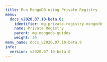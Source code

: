 ```yaml
---
title: Run MongoDB using Private Registry
menu:
  docs_v2020.07.10-beta.0:
    identifier: mg-private-registry-mongodb
    name: Private Registry
    parent: mg-mongodb-guides
    weight: 30
menu_name: docs_v2020.07.10-beta.0
info:
  version: v2020.07.10-beta.0
---
```


